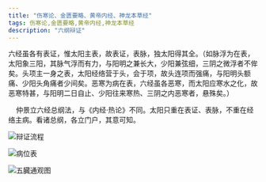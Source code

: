 ```yaml
---
title: "伤寒论、金匮要略、黄帝内经、神龙本草经"
tags: 伤寒论,金匮要略,黄帝内经,神龙本草经
description: "六纲辩证"
---
```

六经虽各有表证，惟太阳主表，故表证，表脉，独太阳得其全。（如脉浮为在表，太阳象三阳，其脉气浮而有力，与阳明之兼长大，少阳兼弦细，三阴之微浮者不侔矣。头项主一身之表，太阳经络营于头，会于项，故头连项而强痛，与阳明头额痛、少阳头角痛者少间矣。恶寒为病在表，六经虽各恶寒，而太阳应寒水之化，故恶寒特甚，与阳明二日自止、少阳往来寒热、三阴之内恶寒者，悬殊矣。）

    仲景立六经总纲法，与《内经·热论》不同。太阳只重在表证、表脉，不重在经络主病。看诸总纲，各立门户，其意可知。 



![辩证流程](/tcm/assets/images/posts/伤寒论/辩证流程.jpg)



![病位表](/tcm/assets/images/posts/伤寒论/病位表.jpg)



![五臓通观图](/tcm/assets/images/posts/伤寒论/五臓通观图.jpg) 

